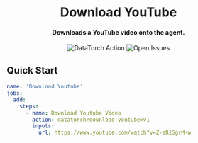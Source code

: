 <h1 align="center">
  Download YouTube
</h1>

<h4 align="center">Downloads a YouTube video onto the agent.</h4>

<p align="center">
  <img alt="DataTorch Action" src="https://img.shields.io/static/v1?label=DataTorch%20Action&message=datatorch/download-youtube@v1&color=blueviolet">
  <img alt="Open Issues" src="https://img.shields.io/github/issues/datatorch-actions/download-youtube">
</p>

## Quick Start

```yaml
name: 'Download Youtube'
jobs:
  add:
    steps:
      - name: Download Youtube Video
        action: datatorch/download-youtube@v1
        inputs:
          url: https://www.youtube.com/watch?v=Z-zR1SgrM-w
```
